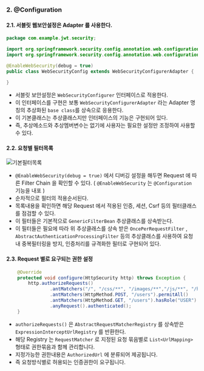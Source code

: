### 2. @Configuration

#### 2.1. 서블릿 웹보안설정은 Adapter 를 사용한다.

```java
package com.example.jwt.security;

import org.springframework.security.config.annotation.web.configuration.EnableWebSecurity;
import org.springframework.security.config.annotation.web.configuration.WebSecurityConfigurerAdapter;

@EnableWebSecurity(debug = true)
public class WebSecurityConfig extends WebSecurityConfigurerAdapter {
    
}
```

- 서블릿 보안설정은 `WebSecurityConfigurer` 인터페이스로 적용한다.
- 이 인터페이스를 구현은 보통 `WebSecurityConfigurerAdapter` 라는 Adapter 명칭의 추상화된 `base class`를 상속으로 응용한다.
- 이 기본클래스는 추상클래스지만 인터페이스의 기능은 구현되어 있다.
- 즉, 추상메소드와 추상멤버변수는 없기에 사용자는 필요한 설정만 조정하여 사용할 수 있다.

#### 2.2. 요청별 필터목록

![기본필터목록](../../asset/기본필터목록.png)

- `@EnableWebSecurity(debug = true)` 에서 디버깅 설정을 해두면 Request 에 따른 Filter Chain 을 확인할 수 있다. ( `@EnableWebSecurity` 는 `@Configuration` 기능을 내포 )
- 순차적으로 필터의 적용순서된다.
- 목록내용을 확인하면 해당 Request 에서 적용된 인증, 세션, Csrf 등의 필터클래스를 점검할 수 있다.
- 이 필터들은 기본적으로 `GenericFilterBean` 추상클래스를 상속받는다.
- 이 필터들은 필요에 따라 위 추상클래스를 상속 받은 `OncePerRequestFilter` , `AbstractAuthenticationProcessingFilter` 등의 추상클래스를 사용하여 요청내 중복필터링을 방지, 인증처리를 규격화한 필터로 구현되어 있다.

#### 2.3. Request 별로 요구되는 권한 설정

```java
    @Override
    protected void configure(HttpSecurity http) throws Exception {
        http.authorizeRequests()
                .antMatchers("/", "/css/**", "/images/**","/js/**", "/h2-console/**", "/login**", "/error**").permitAll()
                .antMatchers(HttpMethod.POST, "/users").permitAll()
                .antMatchers(HttpMethod.GET, "/users").hasRole("USER")
                .anyRequest().authenticated();
    }
```

- `authorizeRequests()` 은 `AbstractRequestMatcherRegistry` 를 상속받은 `ExpressionInterceptUrlRegistry` 를 반환한다.
- 해당 Registry 는 `RequestMatcher` 로 지정된 요청 묶음별로 `List<UrlMapping>` 형태로 권한묶음과 함께 관리합니다.
- 지정가능한 권한내용은 `AuthorizedUrl` 에 분류되어 제공됩니다.
- 즉 요청방식별로 허용되는 인증권한이 요구됩니다.
